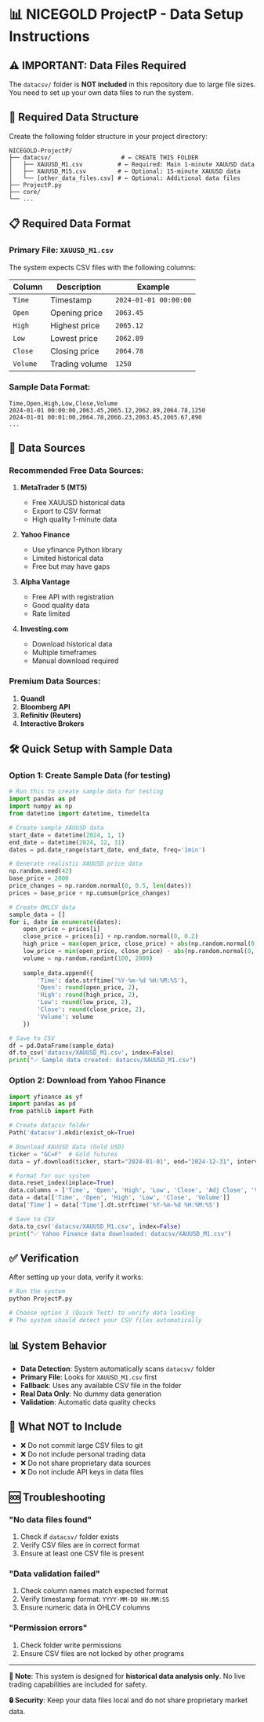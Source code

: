 # 📊 NICEGOLD ProjectP - Data Setup Instructions

## ⚠️ IMPORTANT: Data Files Required

The `datacsv/` folder is **NOT included** in this repository due to large file sizes. You need to set up your own data files to run the system.

## 📁 Required Data Structure

Create the following folder structure in your project directory:

```
NICEGOLD-ProjectP/
├── datacsv/                    # ← CREATE THIS FOLDER
│   ├── XAUUSD_M1.csv          # ← Required: Main 1-minute XAUUSD data
│   ├── XAUUSD_M15.csv         # ← Optional: 15-minute XAUUSD data
│   └── [other_data_files.csv] # ← Optional: Additional data files
├── ProjectP.py
├── core/
└── ...
```

## 📋 Required Data Format

### Primary File: `XAUUSD_M1.csv`

The system expects CSV files with the following columns:

| Column | Description | Example |
|--------|-------------|---------|
| `Time` | Timestamp | `2024-01-01 00:00:00` |
| `Open` | Opening price | `2063.45` |
| `High` | Highest price | `2065.12` |
| `Low` | Lowest price | `2062.89` |
| `Close` | Closing price | `2064.78` |
| `Volume` | Trading volume | `1250` |

### Sample Data Format:
```csv
Time,Open,High,Low,Close,Volume
2024-01-01 00:00:00,2063.45,2065.12,2062.89,2064.78,1250
2024-01-01 00:01:00,2064.78,2066.23,2063.45,2065.67,890
...
```

## 🔗 Data Sources

### Recommended Free Data Sources:

1. **MetaTrader 5 (MT5)**
   - Free XAUUSD historical data
   - Export to CSV format
   - High quality 1-minute data

2. **Yahoo Finance**
   - Use yfinance Python library
   - Limited historical data
   - Free but may have gaps

3. **Alpha Vantage**
   - Free API with registration
   - Good quality data
   - Rate limited

4. **Investing.com**
   - Download historical data
   - Multiple timeframes
   - Manual download required

### Premium Data Sources:

1. **Quandl**
2. **Bloomberg API**
3. **Refinitiv (Reuters)**
4. **Interactive Brokers**

## 🛠️ Quick Setup with Sample Data

### Option 1: Create Sample Data (for testing)

```python
# Run this to create sample data for testing
import pandas as pd
import numpy as np
from datetime import datetime, timedelta

# Create sample XAUUSD data
start_date = datetime(2024, 1, 1)
end_date = datetime(2024, 12, 31)
dates = pd.date_range(start_date, end_date, freq='1min')

# Generate realistic XAUUSD price data
np.random.seed(42)
base_price = 2000
price_changes = np.random.normal(0, 0.5, len(dates))
prices = base_price + np.cumsum(price_changes)

# Create OHLCV data
sample_data = []
for i, date in enumerate(dates):
    open_price = prices[i]
    close_price = prices[i] + np.random.normal(0, 0.2)
    high_price = max(open_price, close_price) + abs(np.random.normal(0, 0.3))
    low_price = min(open_price, close_price) - abs(np.random.normal(0, 0.3))
    volume = np.random.randint(100, 2000)
    
    sample_data.append({
        'Time': date.strftime('%Y-%m-%d %H:%M:%S'),
        'Open': round(open_price, 2),
        'High': round(high_price, 2),
        'Low': round(low_price, 2),
        'Close': round(close_price, 2),
        'Volume': volume
    })

# Save to CSV
df = pd.DataFrame(sample_data)
df.to_csv('datacsv/XAUUSD_M1.csv', index=False)
print("✅ Sample data created: datacsv/XAUUSD_M1.csv")
```

### Option 2: Download from Yahoo Finance

```python
import yfinance as yf
import pandas as pd
from pathlib import Path

# Create datacsv folder
Path('datacsv').mkdir(exist_ok=True)

# Download XAUUSD data (Gold USD)
ticker = "GC=F"  # Gold futures
data = yf.download(ticker, start="2024-01-01", end="2024-12-31", interval="1m")

# Format for our system
data.reset_index(inplace=True)
data.columns = ['Time', 'Open', 'High', 'Low', 'Close', 'Adj Close', 'Volume']
data = data[['Time', 'Open', 'High', 'Low', 'Close', 'Volume']]
data['Time'] = data['Time'].dt.strftime('%Y-%m-%d %H:%M:%S')

# Save to CSV
data.to_csv('datacsv/XAUUSD_M1.csv', index=False)
print("✅ Yahoo Finance data downloaded: datacsv/XAUUSD_M1.csv")
```

## ✅ Verification

After setting up your data, verify it works:

```bash
# Run the system
python ProjectP.py

# Choose option 3 (Quick Test) to verify data loading
# The system should detect your CSV files automatically
```

## 📊 System Behavior

- **Data Detection**: System automatically scans `datacsv/` folder
- **Primary File**: Looks for `XAUUSD_M1.csv` first
- **Fallback**: Uses any available CSV file in the folder
- **Real Data Only**: No dummy data generation
- **Validation**: Automatic data quality checks

## 🚫 What NOT to Include

- ❌ Do not commit large CSV files to git
- ❌ Do not include personal trading data
- ❌ Do not share proprietary data sources
- ❌ Do not include API keys in data files

## 🆘 Troubleshooting

### "No data files found"
1. Check if `datacsv/` folder exists
2. Verify CSV files are in correct format
3. Ensure at least one CSV file is present

### "Data validation failed"
1. Check column names match expected format
2. Verify timestamp format: `YYYY-MM-DD HH:MM:SS`
3. Ensure numeric data in OHLCV columns

### "Permission errors"
1. Check folder write permissions
2. Ensure CSV files are not locked by other programs

---

**📝 Note**: This system is designed for **historical data analysis only**. No live trading capabilities are included for safety.

**🔒 Security**: Keep your data files local and do not share proprietary market data.
